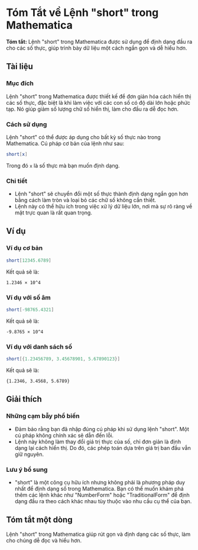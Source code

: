 <!--
Meta Description: # Tóm Tắt về Lệnh "short" trong Mathematica **Tóm tắt:** Lệnh "short" trong Mathematica được sử dụng để định dạng đầu ra cho các số thực, giúp trình b...
Meta Keywords: short, lệnh, mathematica, trong, định
-->

# Tóm Tắt về Lệnh "short" trong Mathematica

**Tóm tắt:** Lệnh "short" trong Mathematica được sử dụng để định dạng đầu ra cho các số thực, giúp trình bày dữ liệu một cách ngắn gọn và dễ hiểu hơn.

## Tài liệu

### Mục đích
Lệnh "short" trong Mathematica được thiết kế để đơn giản hóa cách hiển thị các số thực, đặc biệt là khi làm việc với các con số có độ dài lớn hoặc phức tạp. Nó giúp giảm số lượng chữ số hiển thị, làm cho đầu ra dễ đọc hơn.

### Cách sử dụng
Lệnh "short" có thể được áp dụng cho bất kỳ số thực nào trong Mathematica. Cú pháp cơ bản của lệnh như sau:

```mathematica
short[x]
```

Trong đó `x` là số thực mà bạn muốn định dạng.

### Chi tiết
- Lệnh "short" sẽ chuyển đổi một số thực thành định dạng ngắn gọn hơn bằng cách làm tròn và loại bỏ các chữ số không cần thiết.
- Lệnh này có thể hữu ích trong việc xử lý dữ liệu lớn, nơi mà sự rõ ràng về mặt trực quan là rất quan trọng.

## Ví dụ

### Ví dụ cơ bản
```mathematica
short[12345.6789]
```
Kết quả sẽ là:
```
1.2346 × 10^4
```

### Ví dụ với số âm
```mathematica
short[-98765.4321]
```
Kết quả sẽ là:
```
-9.8765 × 10^4
```

### Ví dụ với danh sách số
```mathematica
short[{1.23456789, 3.45678901, 5.67890123}]
```
Kết quả sẽ là:
```
{1.2346, 3.4568, 5.6789}
```

## Giải thích

### Những cạm bẫy phổ biến
- Đảm bảo rằng bạn đã nhập đúng cú pháp khi sử dụng lệnh "short". Một cú pháp không chính xác sẽ dẫn đến lỗi.
- Lệnh này không làm thay đổi giá trị thực của số, chỉ đơn giản là định dạng lại cách hiển thị. Do đó, các phép toán dựa trên giá trị ban đầu vẫn giữ nguyên.

### Lưu ý bổ sung
- "short" là một công cụ hữu ích nhưng không phải là phương pháp duy nhất để định dạng số trong Mathematica. Bạn có thể muốn khám phá thêm các lệnh khác như "NumberForm" hoặc "TraditionalForm" để định dạng đầu ra theo cách khác nhau tùy thuộc vào nhu cầu cụ thể của bạn.

## Tóm tắt một dòng
Lệnh "short" trong Mathematica giúp rút gọn và định dạng các số thực, làm cho chúng dễ đọc và hiểu hơn.